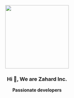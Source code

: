 <p align="center" width="300">
    <img align="center" width="200" src="https://ih1.redbubble.net/image.2866246416.9245/flat,750x,075,f-pad,750x1000,f8f8f8.jpg"/>
    <h3 align="center">Hi 👋, We are Zahard Inc.</h3>
    <p align="center"><strong>Passionate developers<strong></p>
</p>

